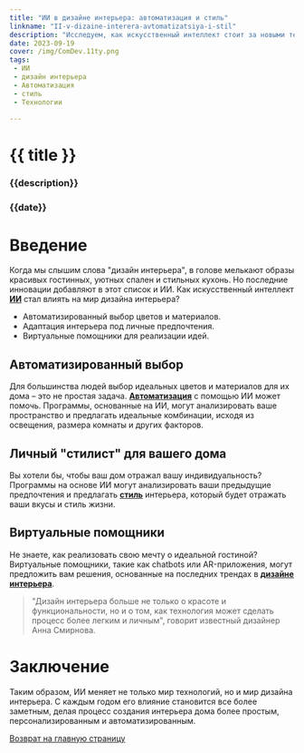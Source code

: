 ```yaml
---
title: "ИИ в дизайне интерьера: автоматизация и стиль"
linkname: "II-v-dizaine-interera-avtomatizatsiya-i-stil"
description: "Исследуем, как искусственный интеллект стоит за новыми тенденциями в дизайне интерьера и автоматизации."
date: 2023-09-19
cover: /img/ComDev.11ty.png
tags: 
 - ИИ
 - дизайн интерьера
 - Автоматизация
 - стиль
 - Технологии

---
```


# {{ title }}
### {{description}}
### {{date}}

# Введение

Когда мы слышим слова "дизайн интерьера", в голове мелькают образы красивых гостинных, уютных спален и стильных кухонь. Но последние инновации добавляют в этот список и ИИ. Как искусственный интеллект **[ИИ](/)** стал влиять на мир дизайна интерьера?

* Автоматизированный выбор цветов и материалов.
* Адаптация интерьера под личные предпочтения.
* Виртуальные помощники для реализации идей.

## Автоматизированный выбор

Для большинства людей выбор идеальных цветов и материалов для их дома – это не простая задача. **[Автоматизация](/)** с помощью ИИ может помочь. Программы, основанные на ИИ, могут анализировать ваше пространство и предлагать идеальные комбинации, исходя из освещения, размера комнаты и других факторов.

## Личный "стилист" для вашего дома

Вы хотели бы, чтобы ваш дом отражал вашу индивидуальность? Программы на основе ИИ могут анализировать ваши предыдущие предпочтения и предлагать **[стиль](/)** интерьера, который будет отражать ваши вкусы и стиль жизни.

## Виртуальные помощники

Не знаете, как реализовать свою мечту о идеальной гостиной? Виртуальные помощники, такие как chatbots или AR-приложения, могут предложить вам решения, основанные на последних трендах в **[дизайне интерьера](/)**.

> "Дизайн интерьера больше не только о красоте и функциональности, но и о том, как технология может сделать процесс более легким и личным", говорит известный дизайнер Анна Смирнова.

# Заключение

Таким образом, ИИ меняет не только мир технологий, но и мир дизайна интерьера. С каждым годом его влияние становится все более заметным, делая процесс создания интерьера дома более простым, персонализированным и автоматизированным.

[Возврат на главную страницу](/)
